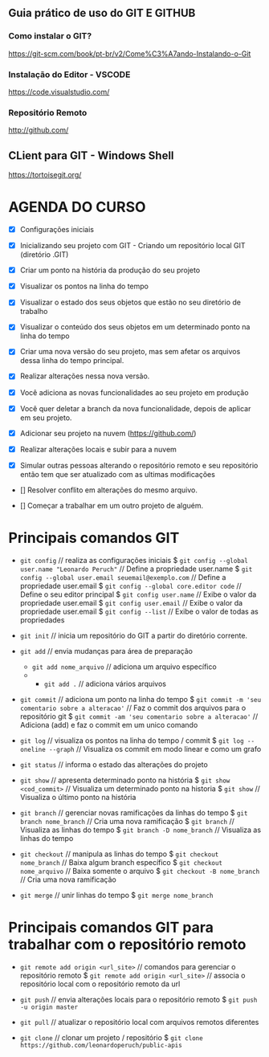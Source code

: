 ## Guia prático de uso do GIT E GITHUB


### Como instalar o GIT?
https://git-scm.com/book/pt-br/v2/Come%C3%A7ando-Instalando-o-Git

### Instalação do Editor - VSCODE
https://code.visualstudio.com/

### Repositório Remoto
http://github.com/

## CLient para GIT - Windows Shell
https://tortoisegit.org/


# AGENDA DO CURSO

- [X] Configurações iniciais

- [X] Inicializando seu projeto com GIT - Criando um repositório local GIT (diretório .GIT)

- [X] Criar um ponto na história da produção do seu projeto
- [x] Visualizar os pontos na linha do tempo

- [X] Visualizar o estado dos seus objetos que estão no seu diretório de trabalho
- [X] Visualizar o conteúdo dos seus objetos em um determinado ponto na linha do tempo

- [X] Criar uma nova versão do seu projeto, mas sem afetar os arquivos dessa linha do tempo principal.
- [X] Realizar alterações nessa nova versão.

- [X] Você adiciona as novas funcionalidades ao seu projeto em produção
- [X] Você quer deletar a branch da nova funcionalidade, depois de aplicar em seu projeto.

- [X] Adicionar seu projeto na nuvem (https://github.com/)
- [X] Realizar alterações locais e subir para a nuvem
- [X] Simular outras pessoas alterando o repositório remoto e seu repositório então tem que ser atualizado com as ultimas modificações
- [] Resolver conflito em alterações do mesmo arquivo.

- [] Começar a trabalhar em um outro projeto de alguém.


# Principais comandos GIT

* `git config` // realiza as configurações iniciais
    $ `git config --global user.name "Leonardo Peruch"` // Define a propriedade user.name
    $ `git config --global user.email seuemail@exemplo.com` // Define a propriedade user.email
    $ `git config --global core.editor code` // Define o seu editor principal
    $ `git config user.name` // Exibe o valor da propriedade user.email
    $ `git config user.email` // Exibe o valor da propriedade user.email
    $ `git config --list` // Exibe o valor de todas as propriedades

* `git init` // inicia um repositório do GIT a partir do diretório corrente. 

* `git add` // envia mudanças para área de preparação
    * `git add nome_arquivo` // adiciona um arquivo específico
    * * `git add .` // adiciona vários arquivos

* `git commit` // adiciona um ponto na linha do tempo
    $ `git commit -m 'seu comentario sobre a alteracao'` // Faz o commit dos arquivos para o repositório git
    $ `git commit -am 'seu comentario sobre a alteracao'` // Adiciona (add) e faz o commit em um unico comando

* `git log` // visualiza os pontos na linha do tempo / commit
    $ `git log --oneline --graph` // Visualiza os commit em modo linear e como um grafo

* `git status` // informa o estado das alterações do projeto

* `git show` // apresenta determinado ponto na história
    $ `git show <cod_commit>` // Visualiza um determinado ponto na historia
    $ `git show` // Visualiza o último ponto na história

* `git branch` // gerenciar novas ramificações da linhas do tempo
    $ `git branch nome_branch` // Cria uma nova ramificação
    $ `git branch` // Visualiza as linhas do tempo
    $ `git branch -D nome_branch` // Visualiza as linhas do tempo

* `git checkout` // manipula as linhas do tempo
    $ `git checkout nome_branch` // Baixa algum branch específico
    $ `git checkout nome_arquivo` // Baixa somente o arquivo
    $ `git checkout -B nome_branch` // Cria uma nova ramificação

* `git merge` // unir linhas do tempo
    $ `git merge nome_branch`

# Principais comandos GIT para trabalhar com o repositório remoto

* `git remote add origin <url_site>` // comandos para gerenciar o repositório remoto
    $ `git remote add origin <url_site>` // associa o repositório local com o repositório remoto da url

* `git push` // envia alterações locais para o repositório remoto
    $ `git push -u origin master` 

* `git pull` //  atualizar o repositório local com arquivos remotos diferentes

* `git clone` // clonar um projeto / repositório
    $ `git clone https://github.com/leonardoperuch/public-apis`

